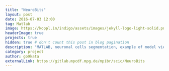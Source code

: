 ```yaml
---
title: "NeuroBits"
layout: post
date: 2016-07-03 12:00
tag: Matlab
image: https://koppl.in/indigo/assets/images/jekyll-logo-light-solid.png
headerImage: true
projects: true
hidden: true # don't count this post in blog pagination
description: "MATLAB, neuronal cells segmentation, example of model view controller paradigm"
category: project
author: go9kata
externalLink: https://gitlab.mpcdf.mpg.de/mpibr/scic/NeuroBits
---
```

